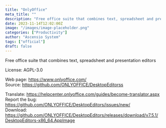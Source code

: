 ```yaml
---
title: "OnlyOffice"
meta_title: ""
description: "Free office suite that combines text, spreadsheet and presentation editors"
date: 2023-11-14T12:02:00Z
image: "/images/image-placeholder.png"
categories: ["Productivity"]
author: "Ascensio System"
tags: ["official"]
draft: false
---
```


Free office suite that combines text, spreadsheet and presentation editors

License: AGPL-3.0

Web page: https://www.onlyoffice.com/  
Source: https://github.com/ONLYOFFICE/DesktopEditorss

Translate: https://helpcenter.onlyoffice.com/guides/become-translator.aspx
Report the bug: https://github.com/ONLYOFFICE/DesktopEditors/issues/new/  
Download: https://github.com/ONLYOFFICE/DesktopEditors/releases/download/v7.5.1/DesktopEditors-x86_64.AppImage
